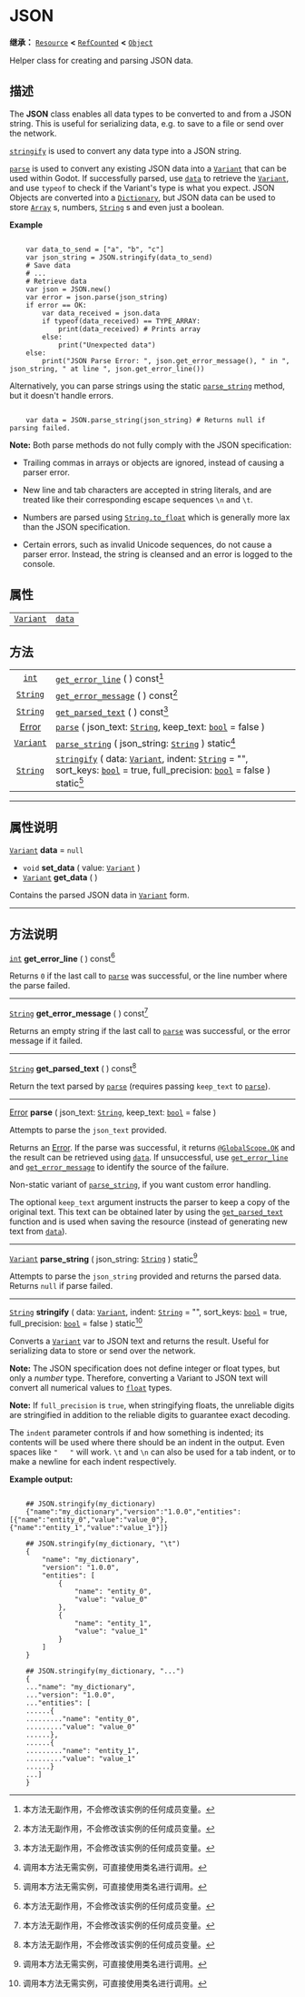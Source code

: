 <!-- ⚠ 请勿编辑本文件 ⚠ -->
<!-- 本文档使用脚本从 WeDot 引擎源码仓库生成。 -->
<!-- 生成脚本：https://github.com/WeDot-Engine/WeDot/tree/4.3/doc/tools/make_md.py； -->
<!-- 原文件：https://github.com/WeDot-Engine/WeDot/tree/4.3/doc/classes/JSON.xml。 -->

<div id="_class_json"></div>

# JSON

**继承：** [`Resource`](class_resource.md) **<** [`RefCounted`](class_refcounted.md) **<** [`Object`](class_object.md)

Helper class for creating and parsing JSON data.

## 描述

The **JSON** class enables all data types to be converted to and from a JSON string. This is useful for serializing data, e.g. to save to a file or send over the network.

 [`stringify`](class_json.md#class_json_method_stringify) is used to convert any data type into a JSON string.

 [`parse`](class_json.md#class_json_method_parse) is used to convert any existing JSON data into a [`Variant`](class_variant.md) that can be used within Godot. If successfully parsed, use [`data`](class_json.md#class_json_property_data) to retrieve the [`Variant`](class_variant.md), and use `typeof` to check if the Variant's type is what you expect. JSON Objects are converted into a [`Dictionary`](class_dictionary.md), but JSON data can be used to store [`Array`](class_array.md) s, numbers, [`String`](class_string.md) s and even just a boolean.

 **Example** 

```

    var data_to_send = ["a", "b", "c"]
    var json_string = JSON.stringify(data_to_send)
    # Save data
    # ...
    # Retrieve data
    var json = JSON.new()
    var error = json.parse(json_string)
    if error == OK:
        var data_received = json.data
        if typeof(data_received) == TYPE_ARRAY:
            print(data_received) # Prints array
        else:
            print("Unexpected data")
    else:
        print("JSON Parse Error: ", json.get_error_message(), " in ", json_string, " at line ", json.get_error_line())
```

Alternatively, you can parse strings using the static [`parse_string`](class_json.md#class_json_method_parse_string) method, but it doesn't handle errors.

```

    var data = JSON.parse_string(json_string) # Returns null if parsing failed.
```

 **Note:** Both parse methods do not fully comply with the JSON specification:

- Trailing commas in arrays or objects are ignored, instead of causing a parser error.

- New line and tab characters are accepted in string literals, and are treated like their corresponding escape sequences `\n` and `\t`.

- Numbers are parsed using [`String.to_float`](class_string.md#class_string_method_to_float) which is generally more lax than the JSON specification.

- Certain errors, such as invalid Unicode sequences, do not cause a parser error. Instead, the string is cleansed and an error is logged to the console.





## 属性

|||
|:-:|:--|
| [`Variant`](class_variant.md) | [`data`](class_json.md#class_json_property_data) | ``null`` |

## 方法

|||
|:-:|:--|
| [`int`](class_int.md)             | [`get_error_line`](class_json.md#class_json_method_get_error_line) ( ) const[^const]                                                                                                                                                                   |
| [`String`](class_string.md)       | [`get_error_message`](class_json.md#class_json_method_get_error_message) ( ) const[^const]                                                                                                                                                             |
| [`String`](class_string.md)       | [`get_parsed_text`](class_json.md#class_json_method_get_parsed_text) ( ) const[^const]                                                                                                                                                                 |
| [Error](#enum_@globalscope_error) | [`parse`](class_json.md#class_json_method_parse) ( json_text: [`String`](class_string.md), keep_text: [`bool`](class_bool.md) = false )                                                                                                                |
| [`Variant`](class_variant.md)     | [`parse_string`](class_json.md#class_json_method_parse_string) ( json_string: [`String`](class_string.md) ) static[^static]                                                                                                                            |
| [`String`](class_string.md)       | [`stringify`](class_json.md#class_json_method_stringify) ( data: [`Variant`](class_variant.md), indent: [`String`](class_string.md) = "", sort_keys: [`bool`](class_bool.md) = true, full_precision: [`bool`](class_bool.md) = false ) static[^static] |

<!-- rst-class:: classref-section-separator -->

---

## 属性说明

<div id="_class_json_property_data"></div>

[`Variant`](class_variant.md) **data** = ``null`` <div id="class_json_property_data"></div>

- `void` **set_data** ( value: [`Variant`](class_variant.md) )
- [`Variant`](class_variant.md) **get_data** ( )

Contains the parsed JSON data in [`Variant`](class_variant.md) form.

<!-- rst-class:: classref-section-separator -->

---

## 方法说明

<div id="_class_json_method_get_error_line"></div>

[`int`](class_int.md) **get_error_line** ( ) const[^const]<div id="class_json_method_get_error_line"></div>

Returns `0` if the last call to [`parse`](class_json.md#class_json_method_parse) was successful, or the line number where the parse failed.

<!-- rst-class:: classref-item-separator -->

---

<div id="_class_json_method_get_error_message"></div>

[`String`](class_string.md) **get_error_message** ( ) const[^const]<div id="class_json_method_get_error_message"></div>

Returns an empty string if the last call to [`parse`](class_json.md#class_json_method_parse) was successful, or the error message if it failed.

<!-- rst-class:: classref-item-separator -->

---

<div id="_class_json_method_get_parsed_text"></div>

[`String`](class_string.md) **get_parsed_text** ( ) const[^const]<div id="class_json_method_get_parsed_text"></div>

Return the text parsed by [`parse`](class_json.md#class_json_method_parse) (requires passing `keep_text` to [`parse`](class_json.md#class_json_method_parse)).

<!-- rst-class:: classref-item-separator -->

---

<div id="_class_json_method_parse"></div>

[Error](#enum_@globalscope_error) **parse** ( json_text: [`String`](class_string.md), keep_text: [`bool`](class_bool.md) = false )<div id="class_json_method_parse"></div>

Attempts to parse the `json_text` provided.

Returns an [Error](#enum_@globalscope_error). If the parse was successful, it returns [`@GlobalScope.OK`](class_@globalscope.md#class_@globalscope_constant_ok) and the result can be retrieved using [`data`](class_json.md#class_json_property_data). If unsuccessful, use [`get_error_line`](class_json.md#class_json_method_get_error_line) and [`get_error_message`](class_json.md#class_json_method_get_error_message) to identify the source of the failure.

Non-static variant of [`parse_string`](class_json.md#class_json_method_parse_string), if you want custom error handling.

The optional `keep_text` argument instructs the parser to keep a copy of the original text. This text can be obtained later by using the [`get_parsed_text`](class_json.md#class_json_method_get_parsed_text) function and is used when saving the resource (instead of generating new text from [`data`](class_json.md#class_json_property_data)).

<!-- rst-class:: classref-item-separator -->

---

<div id="_class_json_method_parse_string"></div>

[`Variant`](class_variant.md) **parse_string** ( json_string: [`String`](class_string.md) ) static[^static]<div id="class_json_method_parse_string"></div>

Attempts to parse the `json_string` provided and returns the parsed data. Returns `null` if parse failed.

<!-- rst-class:: classref-item-separator -->

---

<div id="_class_json_method_stringify"></div>

[`String`](class_string.md) **stringify** ( data: [`Variant`](class_variant.md), indent: [`String`](class_string.md) = "", sort_keys: [`bool`](class_bool.md) = true, full_precision: [`bool`](class_bool.md) = false ) static[^static]<div id="class_json_method_stringify"></div>

Converts a [`Variant`](class_variant.md) var to JSON text and returns the result. Useful for serializing data to store or send over the network.

 **Note:** The JSON specification does not define integer or float types, but only a *number* type. Therefore, converting a Variant to JSON text will convert all numerical values to [`float`](class_float.md) types.

 **Note:** If `full_precision` is `true`, when stringifying floats, the unreliable digits are stringified in addition to the reliable digits to guarantee exact decoding.

The `indent` parameter controls if and how something is indented; its contents will be used where there should be an indent in the output. Even spaces like `"   "` will work. `\t` and `\n` can also be used for a tab indent, or to make a newline for each indent respectively.

 **Example output:** 

```

    ## JSON.stringify(my_dictionary)
    {"name":"my_dictionary","version":"1.0.0","entities":[{"name":"entity_0","value":"value_0"},{"name":"entity_1","value":"value_1"}]}
    
    ## JSON.stringify(my_dictionary, "\t")
    {
        "name": "my_dictionary",
        "version": "1.0.0",
        "entities": [
            {
                "name": "entity_0",
                "value": "value_0"
            },
            {
                "name": "entity_1",
                "value": "value_1"
            }
        ]
    }
    
    ## JSON.stringify(my_dictionary, "...")
    {
    ..."name": "my_dictionary",
    ..."version": "1.0.0",
    ..."entities": [
    ......{
    ........."name": "entity_0",
    ........."value": "value_0"
    ......},
    ......{
    ........."name": "entity_1",
    ........."value": "value_1"
    ......}
    ...]
    }
```



[^virtual]: 本方法通常需要用户覆盖才能生效。
[^const]: 本方法无副作用，不会修改该实例的任何成员变量。
[^vararg]: 本方法除了能接受在此处描述的参数外，还能够继续接受任意数量的参数。
[^constructor]: 本方法用于构造某个类型。
[^static]: 调用本方法无需实例，可直接使用类名进行调用。
[^operator]: 本方法描述的是使用本类型作为左操作数的有效运算符。
[^bitfield]: 这个值是由下列位标志构成位掩码的整数。
[^void]: 无返回值。
